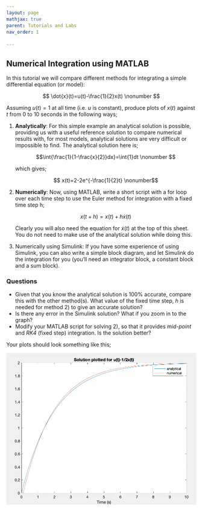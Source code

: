 ```yaml
---
layout: page
mathjax: true
parent: Tutorials and Labs
nav_order: 1

---
```


## Numerical Integration using MATLAB

In this tutorial we will compare different methods for integrating a simple differential equation (or model):

$$ \dot{x}(t)=u(t)-\frac{1}{2}x(t) \nonumber $$

Assuming $u(t)=1$ at all time (i.e. $u$ is constant), produce plots of $x(t)$ against $t$ from 0 to 10 seconds in the following ways;

1. **Analytically**: For this simple example an analytical solution is possible, providing us with a useful reference solution to compare numerical results with, for most models, analytical solutions are very difficult or impossible to find. The analytical solution here is;

    $$\int{\frac{1}{1-\frac{x}{2}}dx}=\int{1}dt \nonumber $$

    which gives;

    $$ x(t)=2-2e^{-\frac{1}{2}t} \nonumber$$

2. **Numerically**: Now, using MATLAB, write a short script with a for loop over each time step to use the Euler method for integration with a fixed time step h;

    $$ x(t+h)=x(t)+h\dot{x}(t) \nonumber$$

    Clearly you will also need the equation for $\dot{x}(t)$ at the top of this sheet. You do not need to make use of the analytical solution while doing this.

3. Numerically using Simulink: If you have some experience of using Simulink, you can also write a simple block diagram, and let Simulink do the integration for you (you’ll need an integrator block, a constant block and a sum block).

### Questions

* Given that you know the analytical solution is 100% accurate, compare this with the other method(s). What value of the fixed time step, $h$ is needed for method 2) to give an accurate solution?
* Is there any error in the Simulink solution? What if you zoom in to the graph?
* Modify your MATLAB script for solving 2), so that it provides *mid-point* and *RK4* (fixed step) integration. Is the solution better?

Your plots should look something like this;

![image](figs/numerical_integration_sol.png)
